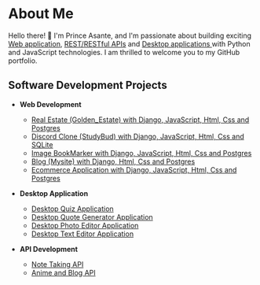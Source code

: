 <h1>About Me</h1>
<p>Hello there! 👋 I'm Prince Asante, and I'm passionate about building exciting <a href="https://github.com/protoncodecoin">Web application</a>, <a href="https://github.com/protoncodecoin">REST/RESTful APIs</a> and <a href="https://github.com/protoncodecoin">Desktop applications </a>with Python and JavaScript technologies.
I am thrilled to welcome you to my GitHub portfolio.</p>

<h2>Software Development Projects</h2>

- <b>Web Development</b>
  - [Real Estate (Golden_Estate) with Django, JavaScript, Html, Css and Postgres](https://github.com/protoncodecoin/Real_Estate)
  - [Discord Clone (StudyBud) with Django, JavaScript, Html, Css and SQLite](https://github.com/protoncodecoin/Discord_studybud)
  - [Image BookMarker with Django, JavaScript, Html, Css and Postgres](https://github.com/protoncodecoin/Real_Estate)
  - [Blog (Mysite) with Django, Html, Css and Postgres](https://github.com/protoncodecoin/Real_Estate)
  - [Ecommerce Application with Django, JavaScript, Html, Css and Postgres](https://github.com/protoncodecoin/Real_Estate)


- <b>Desktop Application</b>
  - [Desktop Quiz Application](https://github.com/protoncodecoin/quizla)
  - [Desktop Quote Generator Application](https://github.com/protoncodecoin/GRIMM-QUOTE-GENERATOR)
  - [Desktop Photo Editor Application](https://github.com/protoncodecoin/Photo-Editor)
  - [Desktop Text Editor Application](https://github.com/protoncodecoin/RichText-Editor)

- <b>API Development</b>
  - [Note Taking API](https://github.com/protoncodecoin/Note-api)
  - [Anime and Blog API](https://github.com/protoncodecoin/creative-blog)

<!--
**protoncodecoin/protoncodecoin** is a ✨ _special_ ✨ repository because its `README.md` (this file) appears on your GitHub profile.

Here are some ideas to get you started:

- 🔭 I’m currently working on ...
- 🌱 I’m currently learning ...
- 👯 I’m looking to collaborate on ...
- 🤔 I’m looking for help with ...
- 💬 Ask me about ...
- 📫 How to reach me: ...
- 😄 Pronouns: ...
- ⚡ Fun fact: ...
-->
